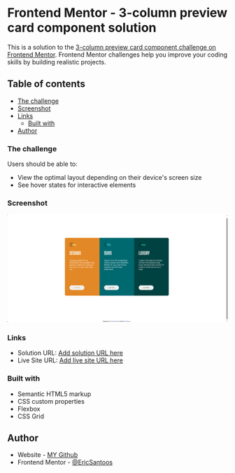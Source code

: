 # Frontend Mentor - 3-column preview card component solution

This is a solution to the [3-column preview card component challenge on Frontend Mentor](https://www.frontendmentor.io/challenges/3column-preview-card-component-pH92eAR2-). Frontend Mentor challenges help you improve your coding skills by building realistic projects.

## Table of contents

- [The challenge](#the-challenge)
- [Screenshot](#screenshot)
- [Links](#links)
  - [Built with](#built-with)
- [Author](#author)

### The challenge

Users should be able to:

- View the optimal layout depending on their device's screen size
- See hover states for interactive elements

### Screenshot

![](./design/Screenshot_3.png)

### Links

- Solution URL: [Add solution URL here](https://github.com/EricSantoos/Column-Preview-Card-Component-Main)
- Live Site URL: [Add live site URL here](https://card-component-main-eric-santos.netlify.app)

### Built with

- Semantic HTML5 markup
- CSS custom properties
- Flexbox
- CSS Grid

## Author

- Website - [MY Github](https://github.com/EricSantoos)
- Frontend Mentor - [@EricSantoos](https://www.frontendmentor.io/profile/EricSantoos)
